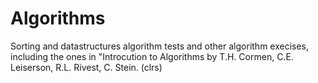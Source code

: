 Algorithms
==========

Sorting and datastructures algorithm tests and other algorithm execises, including the ones in 
"Introcution to Algorithms by T.H. Cormen,  C.E. Leiserson, R.L. Rivest, C. Stein. (clrs)

